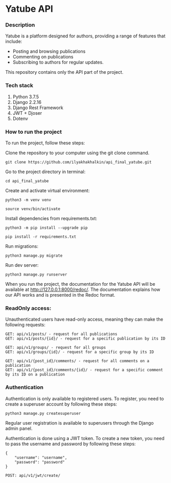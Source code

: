 # Yatube API
### Description
Yatube is a platform designed for authors, providing a range of features that include:

- Posting and browsing publications
- Commenting on publications
- Subscribing to authors for regular updates.

This repository contains only the API part of the project.

### Tech stack
1. Python 3.7.5
2. Django 2.2.16
3. Django Rest Framework
4. JWT + Djoser
5. Dotenv

### How to run the project
To run the project, follow these steps:

Clone the repository to your computer using the git clone command.
```
git clone https://github.com/ilyakhakhalkin/api_final_yatube.git
```

Go to the project directory in terminal:
```
cd api_final_yatube
```

Create and activate virtual environment:
```
python3 -m venv venv
```
```
source venv/bin/activate
```

Install dependencies from requirements.txt:
```
python3 -m pip install --upgrade pip
```
```
pip install -r requirements.txt
```

Run migrations:
```
python3 manage.py migrate
```

Run dev server:
```
python3 manage.py runserver
```

When you run the project, the documentation for the Yatube API will be available at http://127.0.0.1:8000/redoc/. The documentation explains how our API works and is presented in the Redoc format.

### ReadOnly access:
Unauthenticated users have read-only access, meaning they can make the following requests:
```
GET: api/v1/posts/ - request for all publications
GET: api/v1/posts/{id}/ - request for a specific publication by its ID

GET: api/v1/groups/ - request for all groups
GET: api/v1/groups/{id}/ - request for a specific group by its ID

GET: api/v1/{post_id}/comments/ - request for all comments on a publication
GET: api/v1/{post_id}/comments/{id}/ - request for a specific comment by its ID on a publication
```

### Authentication
Authentication is only available to registered users.
To register, you need to create a superuser account by following these steps:
```
python3 manage.py createsuperuser
```

Regular user registration is available to superusers through the Django admin panel.

Authentication is done using a JWT token.
To create a new token, you need to pass the username and password by following these steps:
```
{
    "username": "username",
    "password": "password"
}

POST: api/v1/jwt/create/
```
